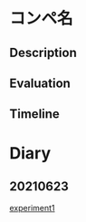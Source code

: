# コンペ名

## Description


## Evaluation


## Timeline


# Diary

## 20210623
[experiment1](kaggle/working/experiment_sample_dir)
